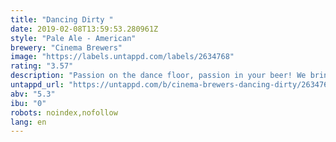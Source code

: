 ```yaml
---
title: "Dancing Dirty "
date: 2019-02-08T13:59:53.280961Z
style: "Pale Ale - American"
brewery: "Cinema Brewers"
image: "https://labels.untappd.com/labels/2634768"
rating: "3.57"
description: "Passion on the dance floor, passion in your beer! We bring you a passion fruit pale ale for all those hot summer nights or, for all the dreaming about a hot summer night! "
untappd_url: "https://untappd.com/b/cinema-brewers-dancing-dirty/2634768"
abv: "5.3"
ibu: "0"
robots: noindex,nofollow
lang: en
---
```

